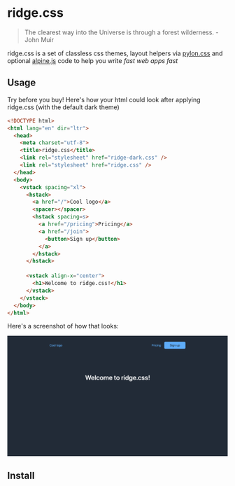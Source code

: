 # ridge.css

> The clearest way into the Universe is through a forest wilderness. - John Muir

ridge.css is a set of classless css themes, layout helpers via [pylon.css](https://github.com/almonk/pylon) and optional [alpine.js](https://github.com/alpinejs/alpine) code to help you write _fast web apps fast_

## Usage
Try before you buy! Here's how your html could look after applying ridge.css (with the default dark theme)

```html
<!DOCTYPE html>
<html lang="en" dir="ltr">
  <head>
    <meta charset="utf-8">
    <title>ridge.css</title>
    <link rel="stylesheet" href="ridge-dark.css" />
    <link rel="stylesheet" href="ridge.css" />
  </head>
  <body>
    <vstack spacing="xl">
      <hstack>
        <a href="/">Cool logo</a>
        <spacer></spacer>
        <hstack spacing=s>
          <a href="/pricing">Pricing</a>
          <a href="/join">
            <button>Sign up</button>
          </a>
        </hstack>
      </hstack>

      <vstack align-x="center">
        <h1>Welcome to ridge.css!</h1>
      </vstack>
    </vstack>
  </body>
</html>
```

Here's a screenshot of how that looks:

![screenshot of default dark theme](demo.png)

## Install
